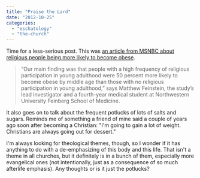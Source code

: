 ```yaml
---
title: "Praise the Lard"
date: "2012-10-25"
categories: 
  - "eschatology"
  - "the-church"
---
```


Time for a less-serious post. This was [an article from MSNBC about religious people being more likely to become obese](http://www.nbcnews.com/id/42256829/ns/health-diet_and_nutrition/ "Praise the lard? Study links church to obesity").

> “Our main finding was that people with a high frequency of religious participation in young adulthood were 50 percent more likely to become obese by middle age than those with no religious participation in young adulthood,” says Matthew Feinstein, the study’s lead investigator and a fourth-year medical student at Northwestern University Feinberg School of Medicine.

It also goes on to talk about the frequent potlucks of lots of salts and sugars. Reminds me of something a friend of mine said a couple of years ago soon after becoming a Christian: "I'm going to gain a lot of weight. Christians are always going out for dessert."

I'm always looking for theological themes, though, so I wonder if it has anything to do with a de-emphasizing of this body and this life. That isn't a theme in all churches, but it definitely is in a bunch of them, especially more evangelical ones (not intentionally, just as a consequence of so much afterlife emphasis). Any thoughts or is it just the potlucks?
